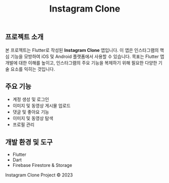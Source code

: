 <!DOCTYPE html>
<html lang="ko">
<head>
<meta charset="UTF-8">
<link rel="stylesheet" href="styles.css">
</head>
<body>
<header>
<h1>Instagram Clone</h1>
</header>
<main>
<section>
<h2>프로젝트 소개</h2>
<p>본 프로젝트는 Flutter로 작성된 <b>Instagram Clone</b> 앱입니다. 이 앱은 인스타그램의 핵심 기능을 모방하여 iOS 및 Android 플랫폼에서 사용할 수 있습니다. 목표는 Flutter 앱 개발에 대한 이해를 높이고, 인스타그램의 주요 기능을 복제하기 위해 필요한 다양한 기술 요소를 익히는 것입니다.</p>
</section>
<section>
<h2>주요 기능</h2>
<ul>
<li>계정 생성 및 로그인</li>
<li>이미지 및 동영상 게시물 업로드</li>
<li>댓글 및 좋아요 기능</li>
<li>이미지 및 동영상 탐색</li>
<li>프로필 관리</li>
</ul>
</section>
<section>
<h2>개발 환경 및 도구</h2>
<ul>
<li>Flutter</li>
<li>Dart</li>
<li>Firebase Firestore &amp; Storage</li>
</ul>
</section>
</main>
<footer>
<p>Instagram Clone Project &copy; 2023</p>
</footer>
</body>
</html>
